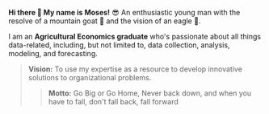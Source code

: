 **Hi there 👋 My name is Moses!** :sunglasses: An enthusiastic young man with the resolve of a mountain goat :goat: and the vision of an eagle 🦅.

I am an **Agricultural Economics graduate** who's passionate about all things data-related, including, but not limited to, data collection, analysis, modeling, and forecasting. 


>**Vision:** To use my expertise as a resource to develop innovative solutions to organizational problems.
>
>>**Motto:** Go Big or Go Home, Never back down, and when you have to fall, don't fall back, fall forward

<!--
**Moses-stack-art/Moses-stack-art** is a ✨ _special_ ✨ repository because its `README.md` (this file) appears on your GitHub profile.

Here are some ideas to get you started:

- 🔭 I’m currently working on ...
- 🌱 I’m currently learning ...
- 👯 I’m looking to collaborate on ...
- 🤔 I’m looking for help with ...
- 💬 Ask me about ...
- 📫 How to reach me: ...
- 😄 Pronouns: ...
- ⚡ Fun fact: ...
-->
